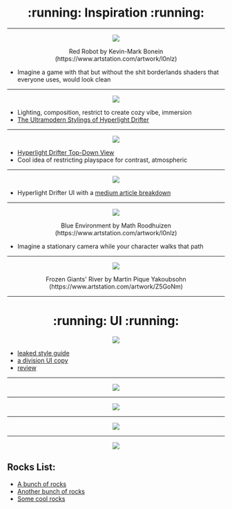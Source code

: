 <h1 align="center"> :running: Inspiration :running: </a> </h1>

_____________________________________________________________________________________________

<p align="center">
<img src="https://user-images.githubusercontent.com/44952272/48558028-56e5a400-e93c-11e8-8c94-ab3dcabd5caf.jpg">
</a>
</p>

<p align="center">Red Robot by Kevin-Mark Bonein (https://www.artstation.com/artwork/l0nlz) </p>

- Imagine a game with that but without the shit borderlands shaders that everyone uses, would look clean
_____________________

<p align="center">
<img src="https://user-images.githubusercontent.com/44952272/48557723-9f509200-e93b-11e8-9899-1f625dd7b96f.gif">
</a>
</p>

- Lighting, composition, restrict to create cozy vibe, immersion
- [The Ultramodern Stylings of Hyperlight Drifter](http://www.gamasutra.com/blogs/KrisLigman/20131030/203652/The_ultramodern_stylings_of_Hyper_Light_Drifter.php)
_____________________

<p align="center">
<img src="https://user-images.githubusercontent.com/44952272/48557568-3f59eb80-e93b-11e8-9245-35a43e3d6e39.jpg">
</a>
</p>

- [Hyperlight Drifter Top-Down View](https://shutupndraw.com/2018/02/05/pixel-part-2-top-view-hyper-light-drifter/)
- Cool idea of restricting playspace for contrast, atmospheric

_____________________

<p align="center">
<img src="https://user-images.githubusercontent.com/44952272/48557451-e38f6280-e93a-11e8-9d14-359cc63704c3.jpeg">
</a>
</p>

- Hyperlight Drifter UI with a [medium article breakdown](https://medium.com/the-space-ape-games-experience/hyper-light-drifter-ui-breakdown-c2d9cfe0a192)
_____________________

<p align="center">
<img src="https://user-images.githubusercontent.com/44952272/48557203-3a486c80-e93a-11e8-9f8e-caf1dde4c353.jpg">
</a>
</p>

<p align="center">Blue Environment by Math Roodhuizen (https://www.artstation.com/artwork/l0nlz) </p>

- Imagine a stationary camera while your character walks that path

_____________________

<p align="center">
<img src="https://user-images.githubusercontent.com/44952272/48572523-c28c3900-e95d-11e8-94b1-e713821a8982.png">
</a>
</p>

<p align="center">Frozen Giants' River by Martin Pique Yakoubsohn (https://www.artstation.com/artwork/Z5GoNm) </p>

_____________________

<h1 align="center"> :running: UI :running: </a> </h1>

<p align="center">
<img src="https://user-images.githubusercontent.com/44952272/48619817-d2555d00-e9f1-11e8-9364-3211f702915d.png">
</a>
</p>

- [leaked style guide](https://imgur.com/gallery/Y2HV1)
- [a division UI copy](https://www.dropbox.com/s/3pysv9g9bn09r4c/division_UI.psd.zip?dl=0)
- [review](http://thegrandarmy.com/2016/04/tom-clancys-the-division-a-user-interface-review/)
_____________________

<p align="center">
<img src="https://user-images.githubusercontent.com/44952272/48619999-8b1b9c00-e9f2-11e8-8c6a-c4738092c7dc.png">
</a>
</p>

___________________________________________________________________

<p align="center">
<img src="https://user-images.githubusercontent.com/44952272/48620186-46dccb80-e9f3-11e8-8d2a-cbba18a8491f.jpg">
</a>
</p>

___________________________________________________________________

<p align="center">
<img src="https://user-images.githubusercontent.com/44952272/48620186-46dccb80-e9f3-11e8-8d2a-cbba18a8491f.jpg">
</a>
</p>

___________________________________________________________________

<p align="center">
<img src="https://user-images.githubusercontent.com/44952272/48619949-5c9dc100-e9f2-11e8-8c51-2ab5be505c6b.jpg">
</a>
</p>


## Rocks List:
- [A bunch of rocks](https://www.pinterest.com.au/lyee787/rocks2/)
- [Another bunch of rocks](https://www.pinterest.com.au/PolygonalMind/interesting-rock-formations-references/)
- [Some cool rocks](https://www.pinterest.com.au/pin/503347695849258338/)

